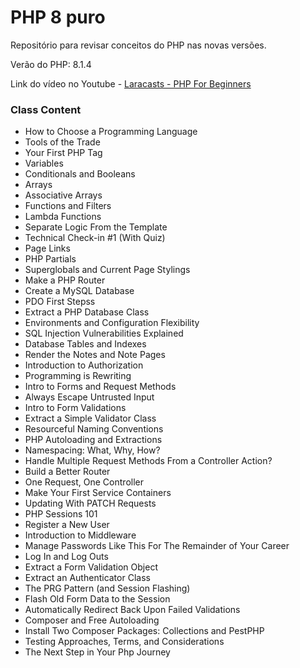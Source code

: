 # PHP 8 puro

Repositório para revisar conceitos do PHP nas novas versões.

Verão do PHP: 8.1.4

Link do vídeo no Youtube - [Laracasts - PHP For Beginners](https://www.youtube.com/watch?v=fw5ObX8P6as&t=8072s&ab_channel=Laracasts)

### Class Content
 - How to Choose a Programming Language
 - Tools of the Trade
 - Your First PHP Tag
 - Variables
 - Conditionals and Booleans
 - Arrays
 - Associative Arrays
 - Functions and Filters
 - Lambda Functions
 - Separate Logic From the Template
 - Technical Check-in #1 (With Quiz)
 - Page Links
 - PHP Partials
 - Superglobals and Current Page Stylings
 - Make a PHP Router
 - Create a MySQL Database
 - PDO First Stepss
 - Extract a PHP Database Class
 - Environments and Configuration Flexibility
 - SQL Injection Vulnerabilities Explained
 - Database Tables and Indexes
 - Render the Notes and Note Pages
 - Introduction to Authorization
 - Programming is Rewriting
 - Intro to Forms and Request Methods
 - Always Escape Untrusted Input
 - Intro to Form Validations
 - Extract a Simple Validator Class
 - Resourceful Naming Conventions
 - PHP Autoloading and Extractions
 - Namespacing: What, Why, How?
 - Handle Multiple Request Methods From a Controller Action?
 - Build a Better Router
 - One Request, One Controller
 - Make Your First Service Containers
 - Updating With PATCH Requests
 - PHP Sessions 101
 - Register a New User
 - Introduction to Middleware
 - Manage Passwords Like This For The Remainder of Your Career
 - Log In and Log Outs
 - Extract a Form Validation Object
 - Extract an Authenticator Class
 - The PRG Pattern (and Session Flashing)
 - Flash Old Form Data to the Session
 - Automatically Redirect Back Upon Failed Validations
 - Composer and Free Autoloading
 - Install Two Composer Packages: Collections and PestPHP
 - Testing Approaches, Terms, and Considerations
 - The Next Step in Your Php Journey
